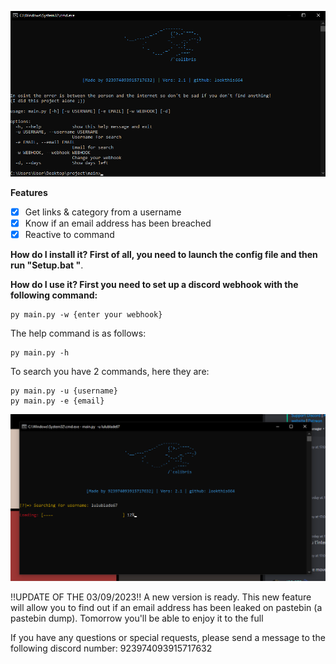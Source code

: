![menu](photo/help_menu.png)


**Features**
- [x] Get links & category from a username
- [X] Know if an email address has been breached
- [X] Reactive to command

**How do I install it? First of all, you need to launch the config file and then run "Setup.bat "**.

**How do I use it? First you need to set up a discord webhook with the following command:**
```
py main.py -w {enter your webhook}
```
The help command is as follows:
```
py main.py -h
```

To search you have 2 commands, here they are:
```
py main.py -u {username}
py main.py -e {email}
```
![new2](photo/new2.png)

!!UPDATE OF THE 03/09/2023!!
A new version is ready. This new feature will allow you to find out if an email address has been leaked on pastebin (a pastebin dump).
Tomorrow you'll be able to enjoy it to the full

If you have any questions or special requests, please send a message to the following discord number: 923974093915717632


